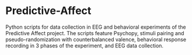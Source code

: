 # Predictive-Affect
Python scripts for data collection in EEG and behavioral experiments of the Predictive Affect project. The scripts feature Psychopy, stimuli pairing and pseudo-randomization with counterbalanced valence, behavioral response recording in 3 phases of the experiment, and EEG data collection.
